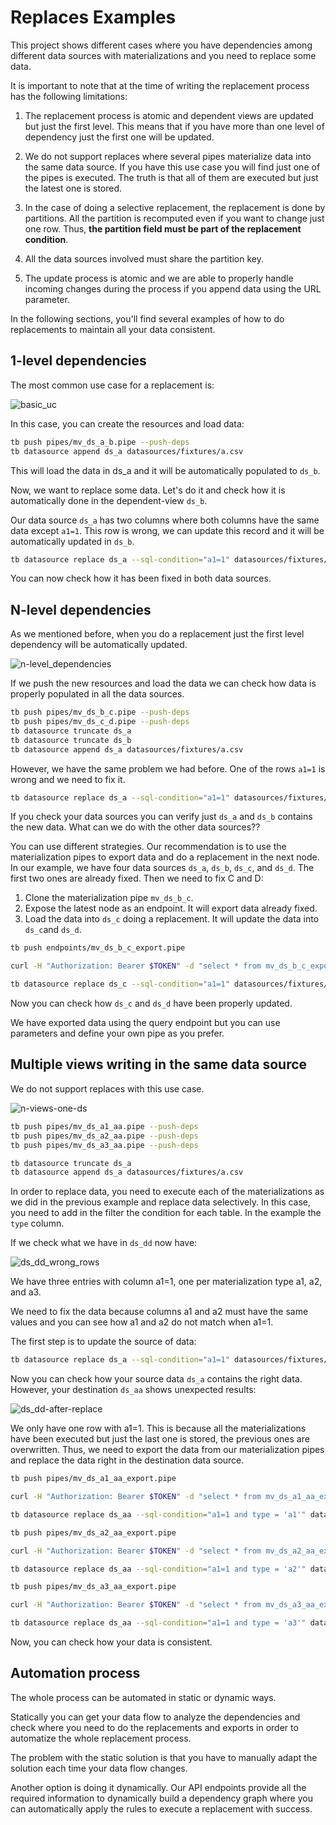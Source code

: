 # Replaces Examples

This project shows different cases where you have dependencies among different data sources with materializations and you need to replace some data.

It is important to note that at the time of writing the replacement process has the following limitations:
1. The replacement process is atomic and dependent views are updated but just the first level. This means that if you have more than one level of dependency just the first one will be updated. 

1. We do not support replaces where several pipes materialize data into the same data source. If you have this use case you will find just one of the pipes is executed. The truth is that all of them are executed but just the latest one is stored.

1. In the case of doing a selective replacement, the replacement is done by partitions. All the partition is recomputed even if you want to change just one row. Thus, **the partition field must be part of the replacement condition**.

1. All the data sources involved must share the partition key.

1. The update process is atomic and we are able to properly handle incoming changes during the process if you append data using the URL parameter.


In the following sections, you'll find several examples of how to do replacements to maintain all your data consistent.

## 1-level dependencies

The most common use case for a replacement is:

![basic_uc](img/basic_uc.png)

In this case, you can create the resources and load data: 

```sh
tb push pipes/mv_ds_a_b.pipe --push-deps
tb datasource append ds_a datasources/fixtures/a.csv
```

This will load the data in ds_a and it will be automatically populated to `ds_b`.

Now, we want to replace some data. Let's do it and check how it is automatically done in the dependent-view `ds_b`.

Our data source `ds_a` has two columns where both columns have the same data except `a1=1`. This row is wrong, we can update this record and it will be automatically updated in `ds_b`.

```sh
tb datasource replace ds_a --sql-condition="a1=1" datasources/fixtures/a_replacement.csv
```

You can now check how it has been fixed in both data sources.

## N-level dependencies

As we mentioned before, when you do a replacement just the first level dependency will be automatically updated.

![n-level_dependencies](img/n-level-dependencies.png)

If we push the new resources and load the data we can check how data is properly populated in all the data sources.

```sh
tb push pipes/mv_ds_b_c.pipe --push-deps
tb push pipes/mv_ds_c_d.pipe --push-deps
tb datasource truncate ds_a
tb datasource truncate ds_b
tb datasource append ds_a datasources/fixtures/a.csv
```

However, we have the same problem we had before. One of the rows `a1=1` is wrong and we need to fix it.

```sh
tb datasource replace ds_a --sql-condition="a1=1" datasources/fixtures/a_replacement.csv
```

If you check your data sources you can verify just `ds_a` and `ds_b` contains the new data. What can we do with the other data sources??

You can use different strategies. Our recommendation is to use the materialization pipes to export data and do a replacement in the next node. In our example, we have four data sources `ds_a`, `ds_b`, `ds_c`, and `ds_d`. The first two ones are already fixed. Then we need to fix C and D: 
1. Clone the materialization pipe `mv_ds_b_c`.
1. Expose the latest node as an endpoint. It will export data already fixed.
1. Load the data into `ds_c` doing a replacement. It will update the data into `ds_c`and `ds_d`.

```sh
tb push endpoints/mv_ds_b_c_export.pipe

curl -H "Authorization: Bearer $TOKEN" -d "select * from mv_ds_b_c_export where a1=1 format CSVWithNames" "https://api.tinybird.co/v0/sql" > datasources/fixtures/updates.csv

tb datasource replace ds_c --sql-condition="a1=1" datasources/fixtures/updates.csv
```

Now you can check how `ds_c` and `ds_d` have been properly updated.

We have exported data using the query endpoint but you can use parameters and define your own pipe as you prefer.

## Multiple views writing in the same data source

We do not support replaces with this use case.

![n-views-one-ds](img/n-views-one-ds.png)


```sh
tb push pipes/mv_ds_a1_aa.pipe --push-deps
tb push pipes/mv_ds_a2_aa.pipe --push-deps
tb push pipes/mv_ds_a3_aa.pipe --push-deps

tb datasource truncate ds_a
tb datasource append ds_a datasources/fixtures/a.csv
```

In order to replace data, you need to execute each of the materializations as we did in the previous example and replace data selectively. In this case, you need to add in the filter the condition for each table. In the example the `type` column.

If we check what we have in `ds_dd` now have:

![ds_dd_wrong_rows](img/ds_dd_wrong_rows.png)

We have three entries with column a1=1, one per materialization type a1, a2, and a3.

We need to fix the data because columns a1 and a2 must have the same values and you can see how a1 and a2 do not match when a1=1.

The first step is to update the source of data:

```sh
tb datasource replace ds_a --sql-condition="a1=1" datasources/fixtures/a_replacement.csv
```

Now you can check how your source data `ds_a` contains the right data. However, your destination `ds_aa` shows unexpected results:

![ds_dd-after-replace](img/ds_dd-after-replace.png)

We only have one row with a1=1. This is because all the materializations have been executed but just the last one is stored, the previous ones are overwritten. Thus, we need to export the data from our materialization pipes and replace the data right in the destination data source.

```sh
tb push pipes/mv_ds_a1_aa_export.pipe

curl -H "Authorization: Bearer $TOKEN" -d "select * from mv_ds_a1_aa_export where a1=1 format CSVWithNames" "https://api.tinybird.co/v0/sql" > datasources/fixtures/a1_updates.csv

tb datasource replace ds_aa --sql-condition="a1=1 and type = 'a1'" datasources/fixtures/a1_updates.csv 

tb push pipes/mv_ds_a2_aa_export.pipe

curl -H "Authorization: Bearer $TOKEN" -d "select * from mv_ds_a2_aa_export where a1=1 format CSVWithNames" "https://api.tinybird.co/v0/sql" > datasources/fixtures/a2_updates.csv

tb datasource replace ds_aa --sql-condition="a1=1 and type = 'a2'" datasources/fixtures/a2_updates.csv 

tb push pipes/mv_ds_a3_aa_export.pipe

curl -H "Authorization: Bearer $TOKEN" -d "select * from mv_ds_a3_aa_export where a1=1 format CSVWithNames" "https://api.tinybird.co/v0/sql" > datasources/fixtures/a3_updates.csv

tb datasource replace ds_aa --sql-condition="a1=1 and type = 'a3'" datasources/fixtures/a3_updates.csv 

```

Now, you can check how your data is consistent.

## Automation process

The whole process can be automated in static or dynamic ways.

Statically you can get your data flow to analyze the dependencies and check where you need to do the replacements and exports in order to automatize the whole replacement process.

The problem with the static solution is that you have to manually adapt the solution each time your data flow changes.

Another option is doing it dynamically. Our API endpoints provide all the required information to dynamically build a dependency graph where you can automatically apply the rules to execute a replacement with success.